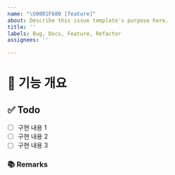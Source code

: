 ```yaml
---
name: "\U0001F680 [feature]"
about: Describe this issue template's purpose here.
title: ''
labels: Bug, Docs, Feature, Refactor
assignees: ''

---
```


# 🤖 기능 개요
<!-- 이슈에 할당된 기능이 무엇인지 간략하게 한 줄로 적습니다 -->

## ✅ Todo
- [ ] 구현 내용 1
- [ ] 구현 내용 2
- [ ] 구현 내용 3

### 📚 Remarks
<!-- 기능 개발에 있어 비고사항이 있었다면 적기 -->
